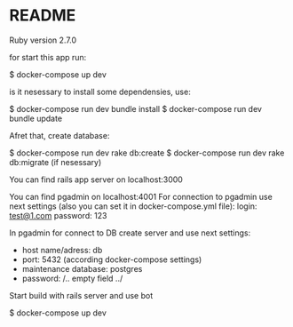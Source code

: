 # README

Ruby version 2.7.0

for start this app run:

$ docker-compose up dev

is it nesessary to install some dependensies, use:

$ docker-compose run dev bundle install
$ docker-compose run dev bundle update

Afret that, create database:

$ docker-compose run dev rake db:create
$ docker-compose run dev rake db:migrate (if nesessary)


You can find rails app server on localhost:3000

You can find pgadmin on localhost:4001
For connection to pgadmin use next settings (also you can set it in docker-compose.yml file):
login: test@1.com
password: 123

In pgadmin for connect to DB create server and use next settings:
- host name/adress: db
- port: 5432 (according docker-compose settings)
- maintenance database: postgres
- password: /.. empty field ../



Start build with rails server and use bot

$ docker-compose up dev
